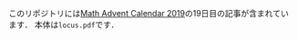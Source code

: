 このリポジトリには[Math Advent Calendar 2019](https://adventar.org/calendars/4297)の19日目の記事が含まれています．
本体は`locus.pdf`です．
